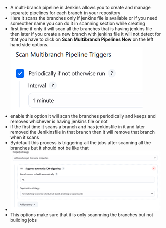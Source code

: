 - A multi-branch pipeline in Jenkins allows you to create and manage separate pipelines for each branch in your repository
- Here it scans the branches only if jenkins file is available or if you need someother name you can do it in scanning section while creating
- first time if only it will scan all the branches that is having jenkins file then later if you create a new branch with jenkins file it will not detect for that you have to click on **Scan Multibranch Pipelines Now** on the left hand side options.
            ![alt This is a option](image.png)
- enable this option it will scan the branches periodically and keeps and removes whichever is having jenkins file or not
- if the first time it scans a branch and has jenkinsfile in it and later removed the Jenikinsfile in that branch then it will remove that branch when it scans
- Bydefault this process is triggering all the jobs after scanning all the branches but it should not be like that
- ![alt text](image-1.png)
- This options make sure that it is only scannning the branches but not building jobs
